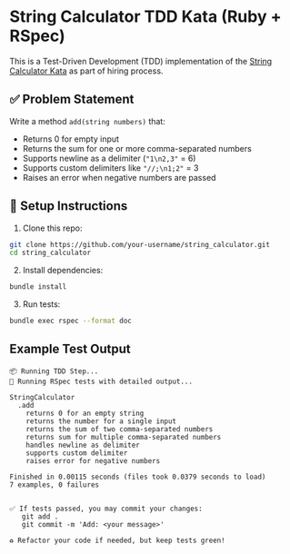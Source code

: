 # String Calculator TDD Kata (Ruby + RSpec)

This is a Test-Driven Development (TDD) implementation of the [String Calculator Kata](https://osherove.com/tdd-kata-1) as part of hiring process.


## ✅ Problem Statement

Write a method `add(string numbers)` that:
- Returns 0 for empty input
- Returns the sum for one or more comma-separated numbers
- Supports newline as a delimiter (`"1\n2,3"` = 6)
- Supports custom delimiters like `"//;\n1;2"` = 3
- Raises an error when negative numbers are passed


## 🔧 Setup Instructions

1. Clone this repo:
  ```bash
  git clone https://github.com/your-username/string_calculator.git
  cd string_calculator
  ```

2. Install dependencies:
  ```bash
  bundle install
  ```

3. Run tests:
  ```bash
  bundle exec rspec --format doc
  ```
 
## Example Test Output

```
📦 Running TDD Step...
🧪 Running RSpec tests with detailed output...

StringCalculator
  .add
    returns 0 for an empty string
    returns the number for a single input
    returns the sum of two comma-separated numbers
    returns sum for multiple comma-separated numbers
    handles newline as delimiter
    supports custom delimiter
    raises error for negative numbers

Finished in 0.00115 seconds (files took 0.0379 seconds to load)
7 examples, 0 failures


✅ If tests passed, you may commit your changes:
   git add .
   git commit -m 'Add: <your message>'

♻️ Refactor your code if needed, but keep tests green!
```